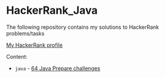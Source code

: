 # HackerRank_Java

The following repository contains my solutions to HackerRank problems/tasks

[My HackerRank profile](https://www.hackerrank.com/marcinkozak005)

Content:
- `java` - [64 Java Prepare challenges](https://www.hackerrank.com/domains/java?badge_type=java)